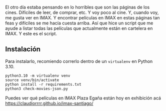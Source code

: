 El otro día estaba pensando en lo horribles que son las páginas de los cines. Difíciles de leer, de comprar, etc. Y voy poco al cine. Y, cuando voy, me gusta ver en IMAX. Y encontrar películas en IMAX en estas páginas tan feas y difíciles se me hacía cuesta arriba. Así que hice un script que me ayude a listar todas las películas que actualmente están en cartelera en IMAX. Y este es el script. 

## Instalación

Para instalarlo, recomiendo correrlo dentro de un `virtualenv` en Python 3.10. 

```
python3.10 -m virtualenv venv
source venv/bin/activate
python install -r requirements.txt
python3 check-movies-json.py
```

Puedes ver qué películas en IMAX Plaza Egaña están hoy en exhibición acá https://claudiorrrr.github.io/imax-santiago/
